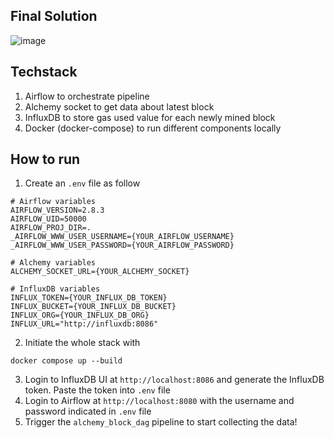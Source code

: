 ## Final Solution
![image](https://github.com/Dev317/block_gas_pipeline/assets/70529335/1411a554-513c-4cca-bb3c-2d5934827981)

## Techstack
1. Airflow to orchestrate pipeline
2. Alchemy socket to get data about latest block
3. InfluxDB to store gas used value for each newly mined block
4. Docker (docker-compose) to run different components locally

## How to run
1. Create an `.env` file as follow
  ```
  # Airflow variables
  AIRFLOW_VERSION=2.8.3
  AIRFLOW_UID=50000
  AIRFLOW_PROJ_DIR=.
  _AIRFLOW_WWW_USER_USERNAME={YOUR_AIRFLOW_USERNAME}
  _AIRFLOW_WWW_USER_PASSWORD={YOUR_AIRFLOW_PASSWORD}
  
  # Alchemy variables
  ALCHEMY_SOCKET_URL={YOUR_ALCHEMY_SOCKET}
  
  # InfluxDB variables
  INFLUX_TOKEN={YOUR_INFLUX_DB_TOKEN}
  INFLUX_BUCKET={YOUR_INFLUX_DB_BUCKET}
  INFLUX_ORG={YOUR_INFLUX_DB_ORG}
  INFLUX_URL="http://influxdb:8086"
  ```
2. Initiate the whole stack with
  ```
  docker compose up --build
  ```
3. Login to InfluxDB UI at `http://localhost:8086` and generate the InfluxDB token. Paste the token into `.env` file
4. Login to Airflow at `http://localhost:8080` with the username and password indicated in `.env` file
5. Trigger the `alchemy_block_dag` pipeline to start collecting the data! 
 
